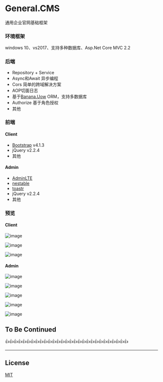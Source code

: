 # General.CMS
通用企业官网基础框架

### 环境框架
windows 10、vs2017、支持多种数据库、Asp.Net Core MVC 2.2

### 后端
* Repository + Service
* Async和Await 异步编程
* Cors 简单的跨域解决方案
* AOP切面日志
* 基于[Banana.Uow](https://github.com/EminemJK/Banana) ORM，支持多数据库
* Authorize 基于角色授权
* 其他

### 前端
#### Client
* [Bootstrap](https://getbootstrap.com/) v4.1.3
* jQuery v2.2.4
* 其他

#### Admin
* [AdminLTE](http://adminlte.la998.com/)
* [nestable](https://github.com/dbushell/Nestable)
* [toastr](https://github.com/CodeSeven/toastr)
* jQuery v2.2.4
* 其他

### 预览
#### Client
![image](https://github.com/EminemJK/General.CMS/blob/master/GeneralCMS/Doc/images/c1.png)

![image](https://github.com/EminemJK/General.CMS/blob/master/GeneralCMS/Doc/images/c2.png)

![image](https://github.com/EminemJK/General.CMS/blob/master/GeneralCMS/Doc/images/c3.png)
#### Admin
![image](https://github.com/EminemJK/General.CMS/blob/master/GeneralCMS/Doc/images/a1.png)

![image](https://github.com/EminemJK/General.CMS/blob/master/GeneralCMS/Doc/images/a2.png)

![image](https://github.com/EminemJK/General.CMS/blob/master/GeneralCMS/Doc/images/a3.png)

![image](https://github.com/EminemJK/General.CMS/blob/master/GeneralCMS/Doc/images/a4.png)

![image](https://github.com/EminemJK/General.CMS/blob/master/GeneralCMS/Doc/images/a5.png)

## To Be Continued
👍👍👍👍👍👍👍👍👍👍👍👍👍👍👍👍👍👍👍👍👍👍👍👍👍👍👍👍👍

-------
License
-------
[MIT](https://github.com/EminemJK/General.CMS/blob/master/LICENSE)